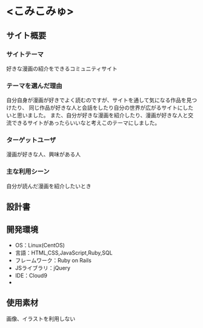 
# <こみこみゅ>

## サイト概要
### サイトテーマ
好きな漫画の紹介をできるコミュニティサイト

### テーマを選んだ理由
自分自身が漫画が好きでよく読むのですが、サイトを通して気になる作品を見つけたり、
同じ作品が好きな人と会話をしたり自分の世界が広がるサイトにしたいと思いました。
また、自分が好きな漫画を紹介したり、漫画が好きな人と交流できるサイトがあったらいいなと考えこのテーマにしました。

### ターゲットユーザ
漫画が好きな人、興味がある人

### 主な利用シーン
自分が読んだ漫画を紹介したいとき

## 設計書


## 開発環境
- OS：Linux(CentOS)
- 言語：HTML,CSS,JavaScript,Ruby,SQL
- フレームワーク：Ruby on Rails
- JSライブラリ：jQuery
- IDE：Cloud9
-
## 使用素材
画像、イラストを利用しない